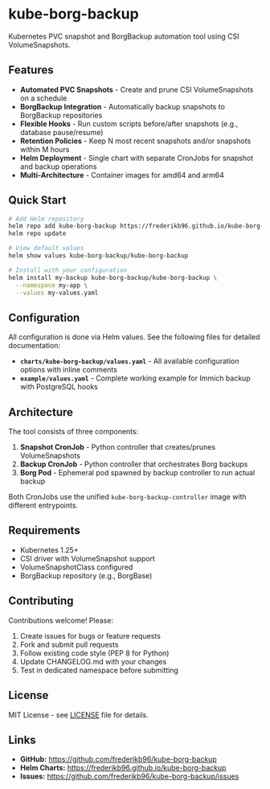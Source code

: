 # kube-borg-backup

Kubernetes PVC snapshot and BorgBackup automation tool using CSI VolumeSnapshots.

## Features

- **Automated PVC Snapshots** - Create and prune CSI VolumeSnapshots on a schedule
- **BorgBackup Integration** - Automatically backup snapshots to BorgBackup repositories
- **Flexible Hooks** - Run custom scripts before/after snapshots (e.g., database pause/resume)
- **Retention Policies** - Keep N most recent snapshots and/or snapshots within M hours
- **Helm Deployment** - Single chart with separate CronJobs for snapshot and backup operations
- **Multi-Architecture** - Container images for amd64 and arm64

## Quick Start

```bash
# Add Helm repository
helm repo add kube-borg-backup https://frederikb96.github.io/kube-borg-backup
helm repo update

# View default values
helm show values kube-borg-backup/kube-borg-backup

# Install with your configuration
helm install my-backup kube-borg-backup/kube-borg-backup \
  --namespace my-app \
  --values my-values.yaml
```

## Configuration

All configuration is done via Helm values. See the following files for detailed documentation:

- **`charts/kube-borg-backup/values.yaml`** - All available configuration options with inline comments
- **`example/values.yaml`** - Complete working example for Immich backup with PostgreSQL hooks

## Architecture

The tool consists of three components:

1. **Snapshot CronJob** - Python controller that creates/prunes VolumeSnapshots
2. **Backup CronJob** - Python controller that orchestrates Borg backups
3. **Borg Pod** - Ephemeral pod spawned by backup controller to run actual backup

Both CronJobs use the unified `kube-borg-backup-controller` image with different entrypoints.

## Requirements

- Kubernetes 1.25+
- CSI driver with VolumeSnapshot support
- VolumeSnapshotClass configured
- BorgBackup repository (e.g., BorgBase)

## Contributing

Contributions welcome! Please:

1. Create issues for bugs or feature requests
2. Fork and submit pull requests
3. Follow existing code style (PEP 8 for Python)
4. Update CHANGELOG.md with your changes
5. Test in dedicated namespace before submitting

## License

MIT License - see [LICENSE](LICENSE) file for details.

## Links

- **GitHub:** https://github.com/frederikb96/kube-borg-backup
- **Helm Charts:** https://frederikb96.github.io/kube-borg-backup
- **Issues:** https://github.com/frederikb96/kube-borg-backup/issues
